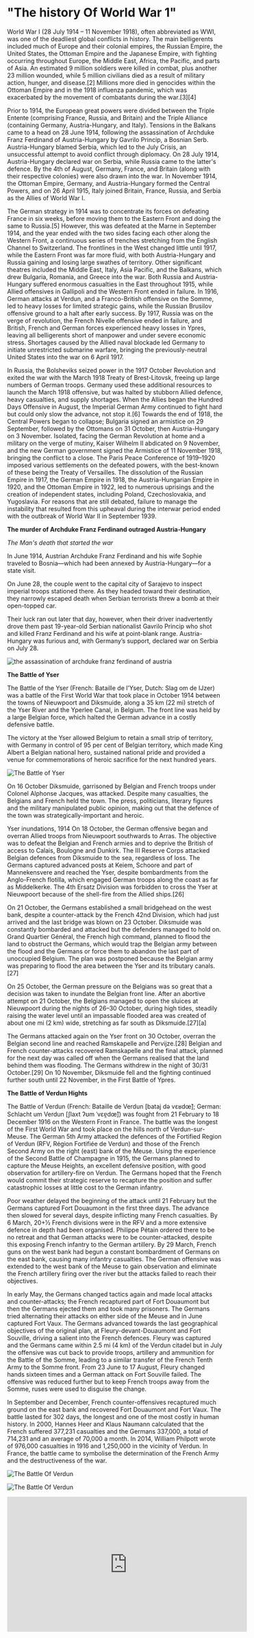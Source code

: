 # **"The history Of World War 1"**


World War I (28 July 1914 – 11 November 1918), often abbreviated as WWI, was one of the deadliest global conflicts in history. The main belligerents included much of Europe and their colonial empires, the Russian Empire, the United States, the Ottoman Empire and the Japanese Empire, with fighting occurring throughout Europe, the Middle East, Africa, the Pacific, and parts of Asia. An estimated 9 million soldiers were killed in combat, plus another 23 million wounded, while 5 million civilians died as a result of military action, hunger, and disease.[2] Millions more died in genocides within the Ottoman Empire and in the 1918 influenza pandemic, which was exacerbated by the movement of combatants during the war.[3][4]

Prior to 1914, the European great powers were divided between the Triple Entente (comprising France, Russia, and Britain) and the Triple Alliance (containing Germany, Austria-Hungary, and Italy). Tensions in the Balkans came to a head on 28 June 1914, following the assassination of Archduke Franz Ferdinand of Austria-Hungary by Gavrilo Princip, a Bosnian Serb. Austria-Hungary blamed Serbia, which led to the July Crisis, an unsuccessful attempt to avoid conflict through diplomacy. On 28 July 1914, Austria-Hungary declared war on Serbia, while Russia came to the latter's defence. By the 4th of August, Germany, France, and Britain (along with their respective colonies) were also drawn into the war. In November 1914, the Ottoman Empire, Germany, and Austria-Hungary formed the Central Powers, and on 26 April 1915, Italy joined Britain, France, Russia, and Serbia as the Allies of World War I.

The German strategy in 1914 was to concentrate its forces on defeating France in six weeks, before moving them to the Eastern Front and doing the same to Russia.[5] However, this was defeated at the Marne in September 1914, and the year ended with the two sides facing each other along the Western Front, a continuous series of trenches stretching from the English Channel to Switzerland. The frontlines in the West changed little until 1917, while the Eastern Front was far more fluid, with both Austria-Hungary and Russia gaining and losing large swathes of territory. Other significant theatres included the Middle East, Italy, Asia Pacific, and the Balkans, which drew Bulgaria, Romania, and Greece into the war. Both Russia and Austria-Hungary suffered enormous casualties in the East throughout 1915, while Allied offensives in Gallipoli and the Western Front ended in failure. In 1916, German attacks at Verdun, and a Franco-British offensive on the Somme, led to heavy losses for limited strategic gains, while the Russian Brusilov offensive ground to a halt after early success. By 1917, Russia was on the verge of revolution, the French Nivelle offensive ended in failure, and British, French and German forces experienced heavy losses in Ypres, leaving all belligerents short of manpower and under severe economic stress. Shortages caused by the Allied naval blockade led Germany to initiate unrestricted submarine warfare, bringing the previously-neutral United States into the war on 6 April 1917.

In Russia, the Bolsheviks seized power in the 1917 October Revolution and exited the war with the March 1918 Treaty of Brest-Litovsk, freeing up large numbers of German troops. Germany used these additional resources to launch the March 1918 offensive, but was halted by stubborn Allied defence, heavy casualties, and supply shortages. When the Allies began the Hundred Days Offensive in August, the Imperial German Army continued to fight hard but could only slow the advance, not stop it.[6] Towards the end of 1918, the Central Powers began to collapse; Bulgaria signed an armistice on 29 September, followed by the Ottomans on 31 October, then Austria-Hungary on 3 November. Isolated, facing the German Revolution at home and a military on the verge of mutiny, Kaiser Wilhelm II abdicated on 9 November, and the new German government signed the Armistice of 11 November 1918, bringing the conflict to a close. The Paris Peace Conference of 1919–1920 imposed various settlements on the defeated powers, with the best-known of these being the Treaty of Versailles. The dissolution of the Russian Empire in 1917, the German Empire in 1918, the Austria-Hungarian Empire in 1920, and the Ottoman Empire in 1922, led to numerous uprisings and the creation of independent states, including Poland, Czechoslovakia, and Yugoslavia. For reasons that are still debated, failure to manage the instability that resulted from this upheaval during the interwar period ended with the outbreak of World War II in September 1939.


**The murder of Archduke Franz Ferdinand outraged Austria-Hungary**

*The Man's death that started the war*

In June 1914, Austrian Archduke Franz Ferdinand and his wife Sophie traveled to Bosnia—which had been annexed by Austria-Hungary—for a state visit.

On June 28, the couple went to the capital city of Sarajevo to inspect imperial troops stationed there. As they headed toward their destination, they narrowly escaped death when Serbian terrorists threw a bomb at their open-topped car.

Their luck ran out later that day, however, when their driver inadvertently drove them past 19-year-old Serbian nationalist Gavrilo Princip who shot and killed Franz Ferdinand and his wife at point-blank range. Austria-Hungary was furious and, with Germany’s support, declared war on Serbia on July 28.
 
 ![the assassination of archduke franz ferdinand of austria](https://www.history.com/.image/ar_16:9%2Cc_fill%2Ccs_srgb%2Cfl_progressive%2Cg_faces:center%2Cq_auto:good%2Cw_768/MTU3OTIzNjYwOTQzMjcxODg2/the-assassination-of-archduke-franz-ferdinand-100-years-agos-featured-photo.jpg)
 
 **The Battle of Yser**
 
The Battle of the Yser (French: Bataille de l'Yser, Dutch: Slag om de IJzer) was a battle of the First World War that took place in October 1914 between the towns of Nieuwpoort and Diksmuide, along a 35 km (22 mi) stretch of the Yser River and the Yperlee Canal, in Belgium. The front line was held by a large Belgian force, which halted the German advance in a costly defensive battle.

The victory at the Yser allowed Belgium to retain a small strip of territory, with Germany in control of 95 per cent of Belgian territory, which made King Albert a Belgian national hero, sustained national pride and provided a venue for commemorations of heroic sacrifice for the next hundred years.

![The Battle of Yser](https://upload.wikimedia.org/wikipedia/commons/5/5e/Battle_of_the_Yser2.jpg)

On 16 October Diksmuide, garrisoned by Belgian and French troops under Colonel Alphonse Jacques, was attacked. Despite many casualties, the Belgians and French held the town. The press, politicians, literary figures and the military manipulated public opinion, making out that the defence of the town was strategically-important and heroic.


Yser inundations, 1914
On 18 October, the German offensive began and overran Allied troops from Nieuwpoort southwards to Arras. The objective was to defeat the Belgian and French armies and to deprive the British of access to Calais, Boulogne and Dunkirk. The III Reserve Corps attacked Belgian defences from Diksmuide to the sea, regardless of loss. The Germans captured advanced posts at Keiem, Schoore and part of Mannekensvere and reached the Yser, despite bombardments from the Anglo-French flotilla, which engaged German troops along the coast as far as Middelkerke. The 4th Ersatz Division was forbidden to cross the Yser at Nieuwpoort because of the shell-fire from the Allied ships.[26]

On 21 October, the Germans established a small bridgehead on the west bank, despite a counter-attack by the French 42nd Division, which had just arrived and the last bridge was blown on 23 October. Diksmuide was constantly bombarded and attacked but the defenders managed to hold on. Grand Quartier Général, the French high command, planned to flood the land to obstruct the Germans, which would trap the Belgian army between the flood and the Germans or force them to abandon the last part of unoccupied Belgium. The plan was postponed because the Belgian army was preparing to flood the area between the Yser and its tributary canals.[27]

On 25 October, the German pressure on the Belgians was so great that a decision was taken to inundate the Belgian front line. After an abortive attempt on 21 October, the Belgians managed to open the sluices at Nieuwpoort during the nights of 26–30 October, during high tides, steadily raising the water level until an impassable flooded area was created of about one mi (2 km) wide, stretching as far south as Diksmuide.[27][a]

The Germans attacked again on the Yser front on 30 October, overran the Belgian second line and reached Ramskapelle and Pervijze.[28] Belgian and French counter-attacks recovered Ramskapelle and the final attack, planned for the next day was called off when the Germans realised that the land behind them was flooding. The Germans withdrew in the night of 30/31 October.[29] On 10 November, Diksmuide fell and the fighting continued further south until 22 November, in the First Battle of Ypres.

 
 **The Battle of Verdun Hights**
 
 The Battle of Verdun (French: Bataille de Verdun [bataj də vɛʁdœ̃]; German: Schlacht um Verdun [ʃlaxt ʔʊm ˈvɛɐ̯dœ̃]) was fought from 21 February to 18 December 1916 on the Western Front in France. The battle was the longest of the First World War and took place on the hills north of Verdun-sur-Meuse. The German 5th Army attacked the defences of the Fortified Region of Verdun (RFV, Région Fortifiée de Verdun) and those of the French Second Army on the right (east) bank of the Meuse. Using the experience of the Second Battle of Champagne in 1915, the Germans planned to capture the Meuse Heights, an excellent defensive position, with good observation for artillery-fire on Verdun. The Germans hoped that the French would commit their strategic reserve to recapture the position and suffer catastrophic losses at little cost to the German infantry.

Poor weather delayed the beginning of the attack until 21 February but the Germans captured Fort Douaumont in the first three days. The advance then slowed for several days, despite inflicting many French casualties. By 6 March, 20+1⁄2 French divisions were in the RFV and a more extensive defence in depth had been organised. Philippe Pétain ordered there to be no retreat and that German attacks were to be counter-attacked, despite this exposing French infantry to the German artillery. By 29 March, French guns on the west bank had begun a constant bombardment of Germans on the east bank, causing many infantry casualties. The German offensive was extended to the west bank of the Meuse to gain observation and eliminate the French artillery firing over the river but the attacks failed to reach their objectives.

In early May, the Germans changed tactics again and made local attacks and counter-attacks; the French recaptured part of Fort Douaumont but then the Germans ejected them and took many prisoners. The Germans tried alternating their attacks on either side of the Meuse and in June captured Fort Vaux. The Germans advanced towards the last geographical objectives of the original plan, at Fleury-devant-Douaumont and Fort Souville, driving a salient into the French defences. Fleury was captured and the Germans came within 2.5 mi (4 km) of the Verdun citadel but in July the offensive was cut back to provide troops, artillery and ammunition for the Battle of the Somme, leading to a similar transfer of the French Tenth Army to the Somme front. From 23 June to 17 August, Fleury changed hands sixteen times and a German attack on Fort Souville failed. The offensive was reduced further but to keep French troops away from the Somme, ruses were used to disguise the change.

In September and December, French counter-offensives recaptured much ground on the east bank and recovered Fort Douaumont and Fort Vaux. The battle lasted for 302 days, the longest and one of the most costly in human history. In 2000, Hannes Heer and Klaus Naumann calculated that the French suffered 377,231 casualties and the Germans 337,000, a total of 714,231 and an average of 70,000 a month. In 2014, William Philpott wrote of 976,000 casualties in 1916 and 1,250,000 in the vicinity of Verdun. In France, the battle came to symbolise the determination of the French Army and the destructiveness of the war.
 
 ![The Battle Of Verdun](https://upload.wikimedia.org/wikipedia/commons/5/5d/Battle_of_Verdun_map.png)
 
![The Battle Of Verdun](https://cdn.britannica.com/36/188636-050-5F9A5DFC/soldiers-French-front-line-Battle-of-Verdun-1916.jpg)

<iframe width="560" height="315" src="https://www.youtube.com/embed/kifIfSsGboY" title="YouTube video player" frameborder="0" allow="accelerometer; autoplay; clipboard-write; encrypted-media; gyroscope; picture-in-picture; web-share" allowfullscreen></iframe>

